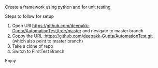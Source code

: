 Create a framework using python and for unit testing

Steps to follow for setup

1. Open URl https://github.com/deepakk-Gupta/AutomationTest/tree/master and nevigate to master branch
2. Coppy the URL :https://github.com/deepakk-Gupta/AutomationTest.git (which also point to master branch)
3. Take a clone of repo
4. Switch to FirstTest Branch 

Enjoy
